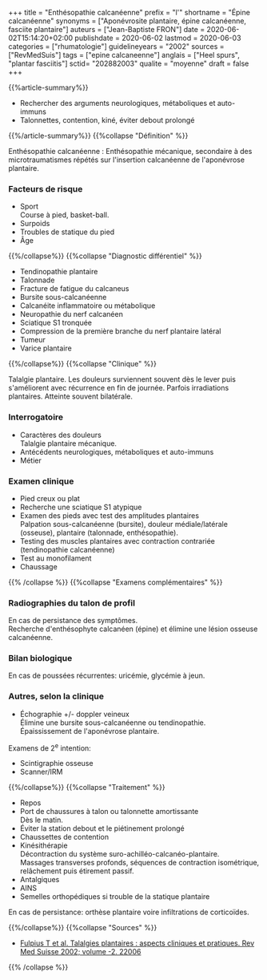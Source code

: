 +++
title = "Enthésopathie calcanéenne"
prefix = "l'"
shortname = "Épine calcanéenne"
synonyms = ["Aponévrosite plantaire, épine calcanéenne, fasciite plantaire"]
auteurs = ["Jean-Baptiste FRON"]
date = 2020-06-02T15:14:20+02:00
publishdate = 2020-06-02
lastmod = 2020-06-03
categories = ["rhumatologie"]
guidelineyears = "2002"
sources = ["RevMedSuis"]
tags = ["epine calcaneenne"]
anglais = ["Heel spurs", "plantar fasciitis"]
sctid= "202882003"
qualite = "moyenne"
draft = false
+++

{{%article-summary%}}

- Rechercher des arguments neurologiques, métaboliques et auto-immuns
- Talonnettes, contention, kiné, éviter debout prolongé

{{%/article-summary%}}
{{%collapse "Définition" %}}

Enthésopathie calcanéenne
: Enthésopathie mécanique, secondaire à des microtraumatismes répétés sur l'insertion calcanéenne de l'aponévrose plantaire.

### Facteurs de risque

- Sport  
Course à pied, basket-ball.
- Surpoids
- Troubles de statique du pied
- Âge

{{%/collapse%}}
{{%collapse "Diagnostic différentiel" %}}

- Tendinopathie plantaire
- Talonnade
- Fracture de fatigue du calcaneus
- Bursite sous-calcanéenne
- Calcanéite inflammatoire ou métabolique
- Neuropathie du nerf calcanéen
- Sciatique S1 tronquée
- Compression de la première branche du nerf plantaire latéral
- Tumeur
- Varice plantaire

{{%/collapse%}}
{{%collapse "Clinique" %}}

Talalgie plantaire. Les douleurs surviennent souvent dès le lever puis s'améliorent avec récurrence en fin de journée. Parfois irradiations plantaires. Atteinte souvent bilatérale.

### Interrogatoire

- Caractères des douleurs  
Talalgie plantaire mécanique.
- Antécédents neurologiques, métaboliques et auto-immuns
- Métier

### Examen clinique

- Pied creux ou plat
- Recherche une sciatique S1 atypique
- Examen des pieds avec test des amplitudes plantaires  
Palpation sous-calcanéenne (bursite), douleur médiale/latérale (osseuse), plantaire (talonnade, enthésopathie).
- Testing des muscles plantaires avec contraction contrariée (tendinopathie calcanéenne)
- Test au monofilament
- Chaussage

{{% /collapse %}}
{{%collapse "Examens complémentaires" %}}

### Radiographies du talon de profil

En cas de persistance des symptômes.  
Recherche d'enthésophyte calcanéen (épine) et élimine une lésion osseuse calcanéenne.

### Bilan biologique

En cas de poussées récurrentes: uricémie, glycémie à jeun.

### Autres, selon la clinique

- Échographie +/- doppler veineux  
Élimine une bursite sous-calcanéenne ou tendinopathie.  
Épaississement de l'aponévrose plantaire.

Examens de 2<sup>e</sup> intention:

- Scintigraphie osseuse
- Scanner/IRM

{{%/collapse%}}
{{%collapse "Traitement" %}}

- Repos
- Port de chaussures à talon ou talonnette amortissante  
Dès le matin.
- Éviter la station debout et le piétinement prolongé
- Chaussettes de contention  
- Kinésithérapie  
Décontraction du système suro-achilléo-calcanéo-plantaire.  
Massages transverses profonds, séquences de contraction isométrique, relâchement puis étirement passif.
- Antalgiques
- AINS
- Semelles orthopédiques si trouble de la statique plantaire

En cas de persistance: orthèse plantaire voire infiltrations de corticoïdes.

{{%/collapse%}}
{{%collapse "Sources" %}}

- [Fulpius T et al. Talalgies plantaires : aspects cliniques et pratiques. Rev Med Suisse 2002; volume -2. 22006](https://www.revmed.ch/RMS/2002/RMS-2384/22006)

{{% /collapse %}}
